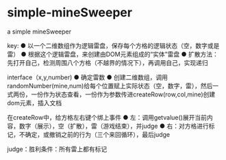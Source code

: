 # simple-mineSweeper
a simple mineSweeper

key:
  ● 以一个二维数组作为逻辑雷盘，保存每个方格的逻辑状态（空，数字或是雷）
  ● 根据这个逻辑雷盘，来创建由DOM元素组成的“实体”雷盘
  ● 扩散方法：先打开自己，检测周围八个方格（不越界的情况下），再调用自己，实现递归

interface（x,y,number)
  ● 确定雷数
  ● 创建二维数组，调用randomNumber(mine,num)给每个位置赋上实际状态（空，数字，雷），然后一式两份，一份作为状态查看，一份作为参数传进createRow(row,col,mine)创建dom元素，插入文档

在createRow中，给方格左右键个绑上事件
  ● 左：调用getvalue()展开当前内容，数字（展示），空（扩散），雷（游戏结束），并judge
  ● 右：对方格进行标记，不确定，或撤销之前的行为（三个来回循环），最后judge

judge：胜利条件：所有雷上都有标记


